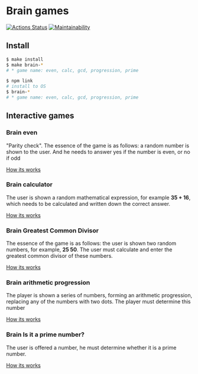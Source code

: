 # Brain games

[![Actions Status](https://github.com/mustbefail/frontend-project-lvl1/workflows/hexlet-check/badge.svg)](https://github.com/mustbefail/frontend-project-lvl1/actions)
[![Maintainability](https://api.codeclimate.com/v1/badges/a99a88d28ad37a79dbf6/maintainability)](https://codeclimate.com/github/codeclimate/codeclimate/maintainability)

## Install

```sh
$ make install
$ make brain-*
# * game name: even, calc, gcd, progression, prime
```

```sh
$ npm link
# install to OS
$ brain-*
# * game name: even, calc, gcd, progression, prime
```

## Interactive games

### Brain even

"Parity check". The essence of the game is as follows: a random number is shown to the user. And he needs to answer yes if the number is even, or no if odd

[How its works](https://asciinema.org/a/eV9cEKjmIBv941n5kdczottXU)

### Brain calculator

The user is shown a random mathematical expression, for example **35 + 16**, which needs to be calculated and written down the correct answer.

[How its works](https://asciinema.org/a/5phkZix2ikabBlcprVhEVKZm9)

### Brain Greatest Common Divisor

The essence of the game is as follows: the user is shown two random numbers, for example, **25 50**. The user must calculate and enter the greatest common divisor of these numbers.

[How its works](https://asciinema.org/a/n64WTMoWnrHnrVtXLzbRdCKXx)

### Brain arithmetic progression

The player is shown a series of numbers, forming an arithmetic progression, replacing any of the numbers with two dots. The player must determine this number

[How its works](https://asciinema.org/a/RfsWNBaPzwDNFSbZ19RgEyoEc)

### Brain Is it a prime number?

The user is offered a number, he must determine whether it is a prime number.

[How its works](https://asciinema.org/a/GhhVAeY5x7fPlpA5c8fO58TTF)
